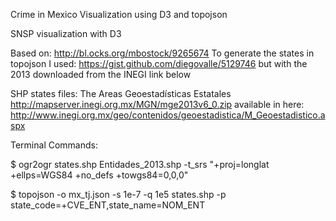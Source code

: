 Crime in Mexico Visualization using D3 and topojson

SNSP visualization with D3

Based on: http://bl.ocks.org/mbostock/9265674 To generate the states in topojson I used: https://gist.github.com/diegovalle/5129746 but with the 2013 downloaded from the INEGI link below

SHP states files: The Areas Geoestadísticas Estatales http://mapserver.inegi.org.mx/MGN/mge2013v6_0.zip available in here: http://www.inegi.org.mx/geo/contenidos/geoestadistica/M_Geoestadistico.aspx

Terminal Commands:

$ ogr2ogr states.shp Entidades_2013.shp -t_srs "+proj=longlat +ellps=WGS84 +no_defs +towgs84=0,0,0"

$ topojson -o mx_tj.json -s 1e-7 -q 1e5 states.shp -p state_code=+CVE_ENT,state_name=NOM_ENT
